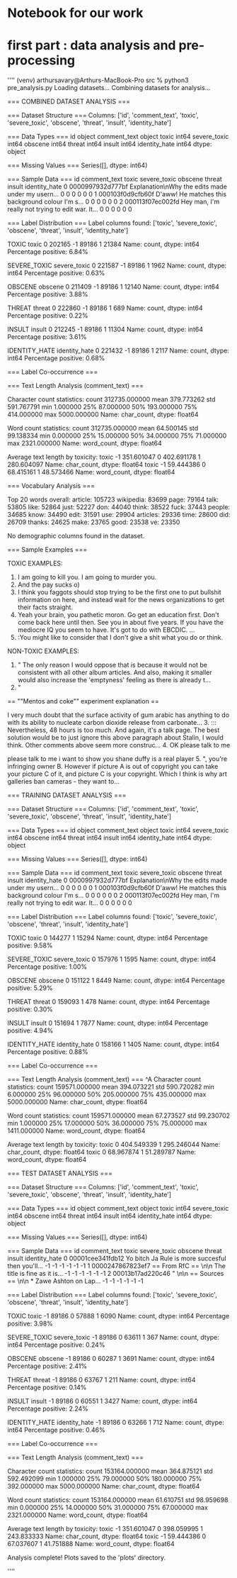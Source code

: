 # Notebook for our work

# first part : data analysis and pre-processing

''''
(venv) arthursavary@Arthurs-MacBook-Pro src % python3 pre_analysis.py
Loading datasets...
Combining datasets for analysis...

=== COMBINED DATASET ANALYSIS ===

=== Dataset Structure ===
Columns: ['id', 'comment_text', 'toxic', 'severe_toxic', 'obscene', 'threat', 'insult', 'identity_hate']

=== Data Types ===
id               object
comment_text     object
toxic             int64
severe_toxic      int64
obscene           int64
threat            int64
insult            int64
identity_hate     int64
dtype: object

=== Missing Values ===
Series([], dtype: int64)

=== Sample Data ===
                 id                                       comment_text  toxic  severe_toxic  obscene  threat  insult  identity_hate
0  0000997932d777bf  Explanation\nWhy the edits made under my usern...      0             0        0       0       0              0
1  000103f0d9cfb60f  D'aww! He matches this background colour I'm s...      0             0        0       0       0              0
2  000113f07ec002fd  Hey man, I'm really not trying to edit war. It...      0             0        0       0       0              0

=== Label Distribution ===
Label columns found: ['toxic', 'severe_toxic', 'obscene', 'threat', 'insult', 'identity_hate']

TOXIC
toxic
 0    202165
-1     89186
 1     21384
Name: count, dtype: int64
Percentage positive: 6.84%

SEVERE_TOXIC
severe_toxic
 0    221587
-1     89186
 1      1962
Name: count, dtype: int64
Percentage positive: 0.63%

OBSCENE
obscene
 0    211409
-1     89186
 1     12140
Name: count, dtype: int64
Percentage positive: 3.88%

THREAT
threat
 0    222860
-1     89186
 1       689
Name: count, dtype: int64
Percentage positive: 0.22%

INSULT
insult
 0    212245
-1     89186
 1     11304
Name: count, dtype: int64
Percentage positive: 3.61%

IDENTITY_HATE
identity_hate
 0    221432
-1     89186
 1      2117
Name: count, dtype: int64
Percentage positive: 0.68%

=== Label Co-occurrence ===

=== Text Length Analysis (comment_text) ===

Character count statistics:
count    312735.000000
mean        379.773262
std         591.767791
min           1.000000
25%          87.000000
50%         193.000000
75%         414.000000
max        5000.000000
Name: char_count, dtype: float64

Word count statistics:
count    312735.000000
mean         64.500145
std          99.138334
min           0.000000
25%          15.000000
50%          34.000000
75%          71.000000
max        2321.000000
Name: word_count, dtype: float64

Average text length by toxicity:
toxic
-1    351.601047
 0    402.691178
 1    280.604097
Name: char_count, dtype: float64
toxic
-1    59.444386
 0    68.415161
 1    48.573466
Name: word_count, dtype: float64

=== Vocabulary Analysis ===

Top 20 words overall:
article: 105723
wikipedia: 83699
page: 79164
talk: 53805
like: 52864
just: 52227
don: 44040
think: 38522
fuck: 37443
people: 34685
know: 34490
edit: 31591
use: 29904
articles: 29336
time: 28600
did: 26709
thanks: 24625
make: 23765
good: 23538
ve: 23350

No demographic columns found in the dataset.

=== Sample Examples ===

TOXIC EXAMPLES:
1. I am going to kill you. I am going to murder you.
2. And the pay sucks o)
3. I think you faggots should stop trying to be the first one to put bullshit information on here, and instead wait for the news organizations to get their facts straight.
4. Yeah your brain, you pathetic moron. Go get an education first. Don't come back here until then. See you in about five years. If you have the mediocre IQ you seem to have. It's got to do with EBCDIC. ...
5. :You might like to consider that I don't give a shit what you do or think.

NON-TOXIC EXAMPLES:
1. "
The only reason I would oppose that is because it would not be consistent with all other album articles. And also, making it smaller would also increase the 'emptyness' feeling as there is already t...
2. " 

 == ""Mentos and coke"" experiment explanation == 

 I very much doubt that the surface activity of gum arabic has anything to do with its ability to nucleate carbon dioxide release from carbonate...
3. ::: Nevertheless, 48 hours is too much. And again, it's a talk page. The best solution would be to just ignore this above paragraph about Stalin, I would think. Other comments above seem more construc...
4. OK please talk to me 

please talk to me i want to show you shane duffy is a real player
5. ", you're infringing owner B. However if picture A is out of copyright you can take your picture C of it, and picture C is your copyright. Which I think is why art galleries ban cameras - they want to...


=== TRAINING DATASET ANALYSIS ===

=== Dataset Structure ===
Columns: ['id', 'comment_text', 'toxic', 'severe_toxic', 'obscene', 'threat', 'insult', 'identity_hate']

=== Data Types ===
id               object
comment_text     object
toxic             int64
severe_toxic      int64
obscene           int64
threat            int64
insult            int64
identity_hate     int64
dtype: object

=== Missing Values ===
Series([], dtype: int64)

=== Sample Data ===
                 id                                       comment_text  toxic  severe_toxic  obscene  threat  insult  identity_hate
0  0000997932d777bf  Explanation\nWhy the edits made under my usern...      0             0        0       0       0              0
1  000103f0d9cfb60f  D'aww! He matches this background colour I'm s...      0             0        0       0       0              0
2  000113f07ec002fd  Hey man, I'm really not trying to edit war. It...      0             0        0       0       0              0

=== Label Distribution ===
Label columns found: ['toxic', 'severe_toxic', 'obscene', 'threat', 'insult', 'identity_hate']

TOXIC
toxic
0    144277
1     15294
Name: count, dtype: int64
Percentage positive: 9.58%

SEVERE_TOXIC
severe_toxic
0    157976
1      1595
Name: count, dtype: int64
Percentage positive: 1.00%

OBSCENE
obscene
0    151122
1      8449
Name: count, dtype: int64
Percentage positive: 5.29%

THREAT
threat
0    159093
1       478
Name: count, dtype: int64
Percentage positive: 0.30%

INSULT
insult
0    151694
1      7877
Name: count, dtype: int64
Percentage positive: 4.94%

IDENTITY_HATE
identity_hate
0    158166
1      1405
Name: count, dtype: int64
Percentage positive: 0.88%

=== Label Co-occurrence ===

=== Text Length Analysis (comment_text) ===
^A
Character count statistics:
count    159571.000000
mean        394.073221
std         590.720282
min           6.000000
25%          96.000000
50%         205.000000
75%         435.000000
max        5000.000000
Name: char_count, dtype: float64

Word count statistics:
count    159571.000000
mean         67.273527
std          99.230702
min           1.000000
25%          17.000000
50%          36.000000
75%          75.000000
max        1411.000000
Name: word_count, dtype: float64

Average text length by toxicity:
toxic
0    404.549339
1    295.246044
Name: char_count, dtype: float64
toxic
0    68.967874
1    51.289787
Name: word_count, dtype: float64


=== TEST DATASET ANALYSIS ===

=== Dataset Structure ===
Columns: ['id', 'comment_text', 'toxic', 'severe_toxic', 'obscene', 'threat', 'insult', 'identity_hate']

=== Data Types ===
id               object
comment_text     object
toxic             int64
severe_toxic      int64
obscene           int64
threat            int64
insult            int64
identity_hate     int64
dtype: object

=== Missing Values ===
Series([], dtype: int64)

=== Sample Data ===
                 id                                       comment_text  toxic  severe_toxic  obscene  threat  insult  identity_hate
0  00001cee341fdb12  Yo bitch Ja Rule is more succesful then you'll...     -1            -1       -1      -1      -1             -1
1  0000247867823ef7  == From RfC == \n\n The title is fine as it is...     -1            -1       -1      -1      -1             -1
2  00013b17ad220c46  " \n\n == Sources == \n\n * Zawe Ashton on Lap...     -1            -1       -1      -1      -1             -1

=== Label Distribution ===
Label columns found: ['toxic', 'severe_toxic', 'obscene', 'threat', 'insult', 'identity_hate']

TOXIC
toxic
-1    89186
 0    57888
 1     6090
Name: count, dtype: int64
Percentage positive: 3.98%

SEVERE_TOXIC
severe_toxic
-1    89186
 0    63611
 1      367
Name: count, dtype: int64
Percentage positive: 0.24%

OBSCENE
obscene
-1    89186
 0    60287
 1     3691
Name: count, dtype: int64
Percentage positive: 2.41%

THREAT
threat
-1    89186
 0    63767
 1      211
Name: count, dtype: int64
Percentage positive: 0.14%

INSULT
insult
-1    89186
 0    60551
 1     3427
Name: count, dtype: int64
Percentage positive: 2.24%

IDENTITY_HATE
identity_hate
-1    89186
 0    63266
 1      712
Name: count, dtype: int64
Percentage positive: 0.46%

=== Label Co-occurrence ===

=== Text Length Analysis (comment_text) ===

Character count statistics:
count    153164.000000
mean        364.875121
std         592.492099
min           1.000000
25%          79.000000
50%         180.000000
75%         392.000000
max        5000.000000
Name: char_count, dtype: float64

Word count statistics:
count    153164.000000
mean         61.610751
std          98.959698
min           0.000000
25%          14.000000
50%          31.000000
75%          67.000000
max        2321.000000
Name: word_count, dtype: float64

Average text length by toxicity:
toxic
-1    351.601047
 0    398.059995
 1    243.833333
Name: char_count, dtype: float64
toxic
-1    59.444386
 0    67.037607
 1    41.751888
Name: word_count, dtype: float64

Analysis complete! Plots saved to the 'plots' directory.

''''
